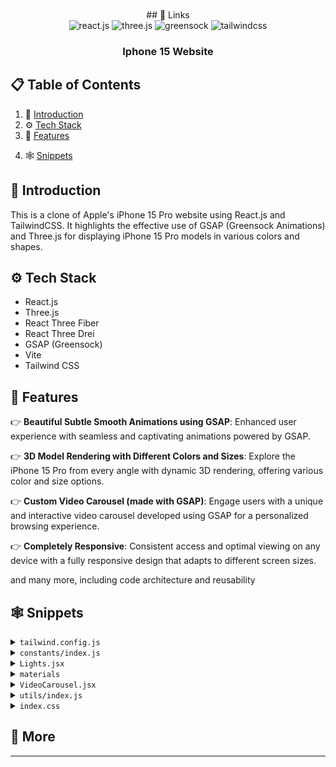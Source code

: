 <div align="center">
  <br />
    <!-- <a href="https://youtu.be/kRQbRAJ4-Fs" target="_blank">
      <img src="https://i.postimg.cc/37PnQw8n/Image-from.png" alt="Project Banner">
    </a> -->
  <br />
  ## <a name="links">🔗 Links</a>

  <!-- Public Assets used in the project can be found
  [here](https://drive.google.com/file/d/1syHiNxSIGXVApaIozdrLXM2x5dPhvaJL/view?usp=sharing) -->

  <div>
    <img src="https://img.shields.io/badge/-React_JS-black?style=for-the-badge&logoColor=white&logo=react&color=61DAFB" alt="react.js" />
    <img src="https://img.shields.io/badge/-Three_JS-black?style=for-the-badge&logoColor=white&logo=threedotjs&color=000000" alt="three.js" />
    <img src="https://img.shields.io/badge/-GSAP-black?style=for-the-badge&logoColor=white&logo=greensock&color=88CE02" alt="greensock" />
    <img src="https://img.shields.io/badge/-Tailwind_CSS-black?style=for-the-badge&logoColor=white&logo=tailwindcss&color=06B6D4" alt="tailwindcss" />
  </div>

  <h3 align="center">Iphone 15 Website</h3>

   <div align="center">
     <!-- Build this project step by step with our detailed tutorial on <a href="https://www.youtube.com/@javascriptmastery/videos" target="_blank"><b>JavaScript Mastery</b></a> YouTube. Join the JSM family! -->
    </div>
</div>

## 📋 <a name="table">Table of Contents</a>

1. 🤖 [Introduction](#introduction)
2. ⚙️ [Tech Stack](#tech-stack)
3. 🔋 [Features](#features)
<!-- 4. 🤸 [Quick Start](#quick-start) -->
4. 🕸️ [Snippets](#snippets)
<!-- 6. 🔗 [Links](#links)
5. 🚀 [More](#more) -->

## <a name="introduction">🤖 Introduction</a>

This is a clone of Apple's iPhone 15 Pro website using React.js and TailwindCSS.
It highlights the effective use of GSAP (Greensock Animations) and Three.js for
displaying iPhone 15 Pro models in various colors and shapes.

<!-- If you're getting started and need assistance or face any bugs, join our active
Discord community with over 27k+ members. It's a place where people help each
other out. -->

<!-- <a href="https://discord.com/invite/n6EdbFJ" target="_blank"><img src="https://github.com/sujatagunale/EasyRead/assets/151519281/618f4872-1e10-42da-8213-1d69e486d02e" /></a> -->

## <a name="tech-stack">⚙️ Tech Stack</a>

- React.js
- Three.js
- React Three Fiber
- React Three Drei
- GSAP (Greensock)
- Vite
- Tailwind CSS

## <a name="features">🔋 Features</a>

👉 **Beautiful Subtle Smooth Animations using GSAP**: Enhanced user experience
with seamless and captivating animations powered by GSAP.

👉 **3D Model Rendering with Different Colors and Sizes**: Explore the iPhone 15
Pro from every angle with dynamic 3D rendering, offering various color and size
options.

👉 **Custom Video Carousel (made with GSAP)**: Engage users with a unique and
interactive video carousel developed using GSAP for a personalized browsing
experience.

👉 **Completely Responsive**: Consistent access and optimal viewing on any
device with a fully responsive design that adapts to different screen sizes.

and many more, including code architecture and reusability

## <a name="snippets">🕸️ Snippets</a>

<details>
<summary><code>tailwind.config.js</code></summary>

```javascript
/** @type {import('tailwindcss').Config} */
export default {
	content: ["./index.html", "./src/**/*.{js,ts,jsx,tsx}"],
	theme: {
		extend: {
			colors: {
				blue: "#2997FF",
				gray: {
					DEFAULT: "#86868b",
					100: "#94928d",
					200: "#afafaf",
					300: "#42424570",
				},
				zinc: "#101010",
			},
		},
	},
	plugins: [],
};
```

</details>

<details>
<summary><code>constants/index.js</code></summary>

```javascript
import {
	blackImg,
	blueImg,
	highlightFirstVideo,
	highlightFourthVideo,
	highlightSecondVideo,
	highlightThirdVideo,
	whiteImg,
	yellowImg,
} from "../utils";

export const navLists = ["Store", "Mac", "iPhone", "Support"];

export const hightlightsSlides = [
	{
		id: 1,
		textLists: [
			"Enter A17 Pro.",
			"Game‑changing chip.",
			"Groundbreaking performance.",
		],
		video: highlightFirstVideo,
		videoDuration: 4,
	},
	{
		id: 2,
		textLists: ["Titanium.", "So strong. So light. So Pro."],
		video: highlightSecondVideo,
		videoDuration: 5,
	},
	{
		id: 3,
		textLists: [
			"iPhone 15 Pro Max has the",
			"longest optical zoom in",
			"iPhone ever. Far out.",
		],
		video: highlightThirdVideo,
		videoDuration: 2,
	},
	{
		id: 4,
		textLists: ["All-new Action button.", "What will yours do?."],
		video: highlightFourthVideo,
		videoDuration: 3.63,
	},
];

export const models = [
	{
		id: 1,
		title: "iPhone 15 Pro in Natural Titanium",
		color: ["#8F8A81", "#ffe7b9", "#6f6c64"],
		img: yellowImg,
	},
	{
		id: 2,
		title: "iPhone 15 Pro in Blue Titanium",
		color: ["#53596E", "#6395ff", "#21242e"],
		img: blueImg,
	},
	{
		id: 3,
		title: "iPhone 15 Pro in White Titanium",
		color: ["#C9C8C2", "#ffffff", "#C9C8C2"],
		img: whiteImg,
	},
	{
		id: 4,
		title: "iPhone 15 Pro in Black Titanium",
		color: ["#454749", "#3b3b3b", "#181819"],
		img: blackImg,
	},
];

export const sizes = [
	{ label: '6.1"', value: "small" },
	{ label: '6.7"', value: "large" },
];

export const footerLinks = [
	"Privacy Policy",
	"Terms of Use",
	"Sales Policy",
	"Legal",
	"Site Map",
];
```

</details>

<details>
<summary><code>Lights.jsx</code></summary>

```javascript
import { Environment, Lightformer } from "@react-three/drei";

const Lights = () => {
	return (
		// group different lights and lightformers. We can use group to organize lights, cameras, meshes, and other objects in the scene.
		<group name="lights">
			{/**
			 * @description Environment is used to create a background environment for the scene
			 * https://github.com/pmndrs/drei?tab=readme-ov-file#environment
			 */}
			<Environment resolution={256}>
				<group>
					{/**
					 * @description Lightformer used to create custom lights with various shapes and properties in a 3D scene.
					 * https://github.com/pmndrs/drei?tab=readme-ov-file#lightformer
					 */}
					<Lightformer
						form="rect"
						intensity={10}
						position={[-1, 0, -10]}
						scale={10}
						color={"#495057"}
					/>
					<Lightformer
						form="rect"
						intensity={10}
						position={[-10, 2, 1]}
						scale={10}
						rotation-y={Math.PI / 2}
					/>
					<Lightformer
						form="rect"
						intensity={10}
						position={[10, 0, 1]}
						scale={10}
						rotation-y={Math.PI / 2}
					/>
				</group>
			</Environment>

			{/**
			 * @description spotLight is used to create a light source positioned at a specific point
			 * in the scene that emits light in a specific direction.
			 * https://threejs.org/docs/#api/en/lights/SpotLight
			 */}
			<spotLight
				position={[-2, 10, 5]}
				angle={0.15}
				penumbra={1} // the penumbra is the soft edge of a shadow cast by a point light
				decay={0} // the amount the light dims as it moves away from the source
				intensity={Math.PI * 0.2} // the light intensity
				color={"#f8f9fa"}
			/>
			<spotLight
				position={[0, -25, 10]}
				angle={0.15}
				penumbra={1}
				decay={0}
				intensity={Math.PI * 0.2}
				color={"#f8f9fa"}
			/>
			<spotLight
				position={[0, 15, 5]}
				angle={0.15}
				penumbra={1}
				decay={0.1}
				intensity={Math.PI * 3}
			/>
		</group>
	);
};

export default Lights;
```

</details>

<details>
<summary><code>materials</code></summary>

```javascript
useEffect(() => {
	Object.entries(materials).map(material => {
		// these are the material names that can't be changed color
		if (
			material[0] !== "zFdeDaGNRwzccye" &&
			material[0] !== "ujsvqBWRMnqdwPx" &&
			material[0] !== "hUlRcbieVuIiOXG" &&
			material[0] !== "jlzuBkUzuJqgiAK" &&
			material[0] !== "xNrofRCqOXXHVZt"
		) {
			material[1].color = new THREE.Color(props.item.color[0]);
		}
		material[1].needsUpdate = true;
	});
}, [materials, props.item]);
```

</details>

<details>
<summary><code>VideoCarousel.jsx</code></summary>

```javascript
import gsap from "gsap";
import { useGSAP } from "@gsap/react";
import { ScrollTrigger } from "gsap/all";
gsap.registerPlugin(ScrollTrigger);
import { useEffect, useRef, useState } from "react";

import { hightlightsSlides } from "../constants";
import { pauseImg, playImg, replayImg } from "../utils";

const VideoCarousel = () => {
	const videoRef = useRef([]);
	const videoSpanRef = useRef([]);
	const videoDivRef = useRef([]);

	// video and indicator
	const [video, setVideo] = useState({
		isEnd: false,
		startPlay: false,
		videoId: 0,
		isLastVideo: false,
		isPlaying: false,
	});

	const [loadedData, setLoadedData] = useState([]);
	const { isEnd, isLastVideo, startPlay, videoId, isPlaying } = video;

	useGSAP(() => {
		// slider animation to move the video out of the screen and bring the next video in
		gsap.to("#slider", {
			transform: `translateX(${-100 * videoId}%)`,
			duration: 2,
			ease: "power2.inOut", // show visualizer https://gsap.com/docs/v3/Eases
		});

		// video animation to play the video when it is in the view
		gsap.to("#video", {
			scrollTrigger: {
				trigger: "#video",
				toggleActions: "restart none none none",
			},
			onComplete: () => {
				setVideo(pre => ({
					...pre,
					startPlay: true,
					isPlaying: true,
				}));
			},
		});
	}, [isEnd, videoId]);

	useEffect(() => {
		let currentProgress = 0;
		let span = videoSpanRef.current;

		if (span[videoId]) {
			// animation to move the indicator
			let anim = gsap.to(span[videoId], {
				onUpdate: () => {
					// get the progress of the video
					const progress = Math.ceil(anim.progress() * 100);

					if (progress != currentProgress) {
						currentProgress = progress;

						// set the width of the progress bar
						gsap.to(videoDivRef.current[videoId], {
							width:
								window.innerWidth < 760
									? "10vw" // mobile
									: window.innerWidth < 1200
									? "10vw" // tablet
									: "4vw", // laptop
						});

						// set the background color of the progress bar
						gsap.to(span[videoId], {
							width: `${currentProgress}%`,
							backgroundColor: "white",
						});
					}
				},

				// when the video is ended, replace the progress bar with the indicator and change the background color
				onComplete: () => {
					if (isPlaying) {
						gsap.to(videoDivRef.current[videoId], {
							width: "12px",
						});
						gsap.to(span[videoId], {
							backgroundColor: "#afafaf",
						});
					}
				},
			});

			if (videoId == 0) {
				anim.restart();
			}

			// update the progress bar
			const animUpdate = () => {
				anim.progress(
					videoRef.current[videoId].currentTime /
						hightlightsSlides[videoId].videoDuration
				);
			};

			if (isPlaying) {
				// ticker to update the progress bar
				gsap.ticker.add(animUpdate);
			} else {
				// remove the ticker when the video is paused (progress bar is stopped)
				gsap.ticker.remove(animUpdate);
			}
		}
	}, [videoId, startPlay]);

	useEffect(() => {
		if (loadedData.length > 3) {
			if (!isPlaying) {
				videoRef.current[videoId].pause();
			} else {
				startPlay && videoRef.current[videoId].play();
			}
		}
	}, [startPlay, videoId, isPlaying, loadedData]);

	// vd id is the id for every video until id becomes number 3
	const handleProcess = (type, i) => {
		switch (type) {
			case "video-end":
				setVideo(pre => ({ ...pre, isEnd: true, videoId: i + 1 }));
				break;

			case "video-last":
				setVideo(pre => ({ ...pre, isLastVideo: true }));
				break;

			case "video-reset":
				setVideo(pre => ({ ...pre, videoId: 0, isLastVideo: false }));
				break;

			case "pause":
				setVideo(pre => ({ ...pre, isPlaying: !pre.isPlaying }));
				break;

			case "play":
				setVideo(pre => ({ ...pre, isPlaying: !pre.isPlaying }));
				break;

			default:
				return video;
		}
	};

	const handleLoadedMetaData = (i, e) => setLoadedData(pre => [...pre, e]);

	return (
		<>
			<div className="flex items-center">
				{hightlightsSlides.map((list, i) => (
					<div
						key={list.id}
						id="slider"
						className="sm:pr-20 pr-10"
					>
						<div className="video-carousel_container">
							<div className="w-full h-full flex-center rounded-3xl overflow-hidden bg-black">
								<video
									id="video"
									playsInline={true}
									className={`${
										list.id === 2 && "translate-x-44"
									} pointer-events-none`}
									preload="auto"
									muted
									ref={el => (videoRef.current[i] = el)}
									onEnded={() =>
										i !== 3
											? handleProcess("video-end", i)
											: handleProcess("video-last")
									}
									onPlay={() => setVideo(pre => ({ ...pre, isPlaying: true }))}
									onLoadedMetadata={e => handleLoadedMetaData(i, e)}
								>
									<source
										src={list.video}
										type="video/mp4"
									/>
								</video>
							</div>

							<div className="absolute top-12 left-[5%] z-10">
								{list.textLists.map((text, i) => (
									<p
										key={i}
										className="md:text-2xl text-xl font-medium"
									>
										{text}
									</p>
								))}
							</div>
						</div>
					</div>
				))}
			</div>

			<div className="relative flex-center mt-10">
				<div className="flex-center py-5 px-7 bg-gray-300 backdrop-blur rounded-full">
					{videoRef.current.map((_, i) => (
						<span
							key={i}
							className="mx-2 w-3 h-3 bg-gray-200 rounded-full relative cursor-pointer"
							ref={el => (videoDivRef.current[i] = el)}
						>
							<span
								className="absolute h-full w-full rounded-full"
								ref={el => (videoSpanRef.current[i] = el)}
							/>
						</span>
					))}
				</div>

				<button className="control-btn">
					<img
						src={isLastVideo ? replayImg : !isPlaying ? playImg : pauseImg}
						alt={isLastVideo ? "replay" : !isPlaying ? "play" : "pause"}
						onClick={
							isLastVideo
								? () => handleProcess("video-reset")
								: !isPlaying
								? () => handleProcess("play")
								: () => handleProcess("pause")
						}
					/>
				</button>
			</div>
		</>
	);
};

export default VideoCarousel;
```

</details>

<details>
<summary><code>utils/index.js</code></summary>

```javascript
import hero from "/assets/images/hero.jpeg";

export const heroImg = hero;

import hmv from "/assets/videos/hero.mp4";
import smallmv from "/assets/videos/smallHero.mp4";
import highlightFirstmv from "/assets/videos/highlight-first.mp4";
import highlightSectmv from "/assets/videos/hightlight-third.mp4";
import highlightThirdmv from "/assets/videos/hightlight-sec.mp4";
import highlightFourthmv from "/assets/videos/hightlight-fourth.mp4";
import exploremv from "/assets/videos/explore.mp4";
import framemv from "/assets/videos/frame.mp4";

import apple from "/assets/images/apple.svg";
import search from "/assets/images/search.svg";
import bag from "/assets/images/bag.svg";
import watch from "/assets/images/watch.svg";
import right from "/assets/images/right.svg";
import replay from "/assets/images/replay.svg";
import play from "/assets/images/play.svg";
import pause from "/assets/images/pause.svg";

import yellow from "/assets/images/yellow.jpg";
import blue from "/assets/images/blue.jpg";
import white from "/assets/images/white.jpg";
import black from "/assets/images/black.jpg";
import explore1 from "/assets/images/explore1.jpg";
import explore2 from "/assets/images/explore2.jpg";
import chip from "/assets/images/chip.jpeg";
import frame from "/assets/images/frame.png";

export const heroVideo = hmv;
export const smallHeroVideo = smallmv;
export const highlightFirstVideo = highlightFirstmv;
export const highlightSecondVideo = highlightSectmv;
export const highlightThirdVideo = highlightThirdmv;
export const highlightFourthVideo = highlightFourthmv;
export const exploreVideo = exploremv;
export const frameVideo = framemv;

export const appleImg = apple;
export const searchImg = search;
export const bagImg = bag;
export const watchImg = watch;
export const rightImg = right;
export const replayImg = replay;
export const playImg = play;
export const pauseImg = pause;

export const yellowImg = yellow;
export const blueImg = blue;
export const whiteImg = white;
export const blackImg = black;
export const explore1Img = explore1;
export const explore2Img = explore2;
export const chipImg = chip;
export const frameImg = frame;
```

</details>

<details>
<summary><code>index.css</code></summary>

```css
@tailwind base;
@tailwind components;
@tailwind utilities;

* {
	margin: 0;
	padding: 0;
	box-sizing: border-box;
}

body {
	color: white;
	width: 100dvw;
	overflow-x: hidden;
	height: 100%;
	background: #000;
	border-color: #3b3b3b;
	user-select: none;
}

canvas {
	touch-action: none;
}

.scrim-max-width {
	margin-inline-start: auto;
	margin-inline-end: auto;
	position: relative;
	max-width: 1120px;
}

@layer utilities {
	.flex-center {
		@apply flex items-center justify-center;
	}

	.nav-height {
		@apply h-[calc(100vh-60px)];
	}

	.btn {
		@apply px-5 py-2 rounded-3xl bg-blue my-5 hover:bg-transparent border border-transparent hover:border hover:text-blue hover:border-blue;
	}

	.color-container {
		@apply flex items-center justify-center px-4 py-4 rounded-full bg-gray-300 backdrop-blur;
	}

	.size-btn-container {
		@apply flex items-center justify-center p-1 rounded-full bg-gray-300 backdrop-blur ml-3 gap-1;
	}

	.size-btn {
		@apply w-10 h-10 text-sm flex justify-center items-center bg-white text-black rounded-full transition-all;
	}

	.common-padding {
		@apply sm:py-32 py-20 sm:px-10 px-5;
	}

	.section-heading {
		@apply text-gray lg:text-6xl md:text-5xl text-3xl lg:mb-0 mb-5 font-medium opacity-0 translate-y-20;
	}

	.feature-text {
		@apply text-gray max-w-md text-lg md:text-xl font-semibold opacity-0 translate-y-[100px];
	}

	.feature-text-container {
		@apply w-full flex-center flex-col md:flex-row mt-10 md:mt-16 gap-5;
	}

	.feature-video {
		@apply w-full h-full object-cover object-center scale-150 opacity-0;
	}

	.feature-video-container {
		@apply w-full flex flex-col md:flex-row gap-5 items-center;
	}

	.link {
		@apply text-blue hover:underline cursor-pointer flex items-center text-xl opacity-0 translate-y-20;
	}

	.control-btn {
		@apply ml-4 p-4 rounded-full bg-gray-300 backdrop-blur flex-center;
	}

	.hero-title {
		@apply text-center font-semibold text-3xl text-gray-100 opacity-0 max-md:mb-10;
	}

	.hiw-title {
		@apply text-4xl md:text-7xl font-semibold text-center;
	}

	.hiw-subtitle {
		@apply text-gray font-semibold text-xl md:text-2xl py-10 text-center;
	}

	.hiw-video {
		@apply absolute w-[95%] h-[90%] rounded-[56px] overflow-hidden;
	}

	.hiw-text-container {
		@apply flex md:flex-row flex-col justify-between items-start gap-24;
	}

	.hiw-text {
		@apply text-gray text-xl font-normal md:font-semibold;
	}

	.hiw-bigtext {
		@apply text-white text-3xl md:text-5xl font-normal md:font-semibold my-2;
	}

	.video-carousel_container {
		@apply relative sm:w-[70vw] w-[88vw] md:h-[70vh] sm:h-[50vh] h-[35vh];
	}

	.g_fadeIn {
		@apply opacity-0 translate-y-[100px];
	}
}
```

</details>

## <a name="more">🚀 More</a>

<!-- **Advance your skills with Next.js 14 Pro Course**

Enjoyed creating this project? Dive deeper into our PRO courses for a richer
learning adventure. They're packed with detailed explanations, cool features,
and exercises to boost your skills. Give it a go!

<a href="https://jsmastery.pro/next14" target="_blank">
<img src="https://github.com/sujatagunale/EasyRead/assets/151519281/557837ce-f612-4530-ab24-189e75133c71" alt="Project Banner">
</a>

<br />
<br />

**Accelerate your professional journey with the Expert Training program**

And if you're hungry for more than just a course and want to understand how we
learn and tackle tech challenges, hop into our personalized masterclass. We
cover best practices, different web skills, and offer mentorship to boost your
confidence. Let's learn and grow together!

<a href="https://www.jsmastery.pro/masterclass" target="_blank">
<img src="https://github.com/sujatagunale/EasyRead/assets/151519281/fed352ad-f27b-400d-9b8f-c7fe628acb84" alt="Project Banner">
</a> -->

-----